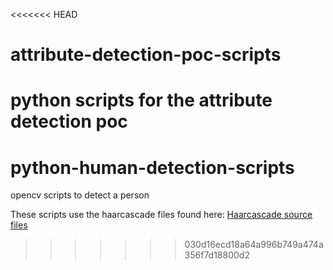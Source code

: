 <<<<<<< HEAD
# attribute-detection-poc-scripts
python scripts for the attribute detection poc 
=======
# python-human-detection-scripts
opencv scripts to detect a person

These scripts use the haarcascade files found here: 
[Haarcascade source files](https://github.com/Itseez/opencv/tree/master/data/haarcascades)
>>>>>>> 030d16ecd18a64a996b749a474a356f7d18800d2
